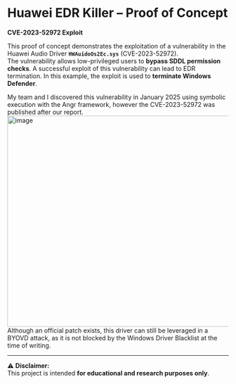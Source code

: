 # Huawei EDR Killer – Proof of Concept  
**CVE-2023-52972 Exploit**

This proof of concept demonstrates the exploitation of a vulnerability in the Huawei Audio Driver **`HWAuidoOs2Ec.sys`** (CVE-2023-52972).  
The vulnerability allows low-privileged users to **bypass SDDL permission checks**. A successful exploit of this vulnerability can lead to EDR termination. In this example, the exploit is used to **terminate Windows Defender**.

My team and I discovered this vulnerability in January 2025 using symbolic execution with the Angr framework, however the CVE-2023-52972 was published after our report.  <br>
<img width="720" height="480" alt="image" src="https://github.com/user-attachments/assets/473595dc-e882-4c00-be47-695cd55803ee" /><br>
Although an official patch exists, this driver can still be leveraged in a BYOVD  attack, as it is not blocked by the Windows Driver Blacklist at the time of writing.

---

⚠️ **Disclaimer:**  
This project is intended **for educational and research purposes only**.

